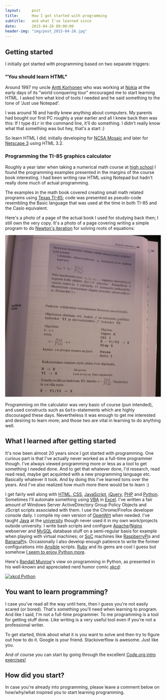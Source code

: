 ```yaml
---
layout:     post
title:      How I got started with programming
subtitle:   and what I've learned since
date:       2015-04-26 09:00:00
header-img: "img/post_2015-04-26.jpg"
---
```



## Getting started

I initially got started with programming based on two separate triggers:

### "You should learn HTML"

Around 1997 my uncle [Antti Korhonen][antti] who was working at [Nokia][nokia] at the early days of its "world conquering tour" encouraged me to start learning HTML. I asked him what kind of tools I needed and he said something to the tone of 'Just use Notepad'.

I was around 16 and hardly knew anything about computers. My parents had bought our first PC roughly a year earlier and all I knew back then was this: If I type <kbd>dir</kbd> in the command line, it'll do something. I didn't really know what that something was but hey, that's a start :)

So learn HTML I did; initially developing for [NCSA Mosaic][mosaic] and later for [Netscape 3][netscape] using HTML 3.2.

### Programming the TI-85 graphics calculator

Roughly a year later when taking a numerical math course at [high school][klassikka] I found the programming examples presented in the margins of the course book interesting. I had been writing raw HTML using Notepad but hadn't really done much of actual programming.

The examples in the math book covered creating small math related programs using [Texas TI-85][ti-85]; code was presented as pseudo-code resembling the Basic language that was used at the time in both TI-85 and the Casio equivalent.

Here's a photo of a page of the actual book I used for studying back then; I still own the very copy. It's a photo of a page covering writing a simple program to do [Newton's iteration][newton] for solving roots of equations:

![Newton's iteration as Basic code for TI-85](/img/ti-85-newton-iteration.jpg)

Programming on the calculator was very basic of course (pun intended), and used constructs such as <kbd>Goto</kbd>-statements which are highly discouraged these days. Nevertheless it was enough to get me interested and desiring to learn more; and those two are vital in learning to do anything well.

## What I learned after getting started

It's now been almost 20 years since I got started with programming. One curious part is that I've actually never worked as a full-time programmer though. I've always viewed programming more or less as a tool to get something I needed done. And to get that whatever done, I'd research, read read read, maybe get acquinted with a new programming language etc. Basically whatever it took. And by doing this I've learned tons over the years. And I've also realized how much more there would be to learn :)

I get fairly well along with [HTML, CSS][html-css], [JavaScript][js], [jQuery][jQ], [PHP][php] and [Python][python]. Sometimes I'll automate something using [VBA][vba] in [Excel][excel]. I've written a fair amount of Windows Server ActiveDirectory Group Policy Objects and JScript scripts associated with them. I use the Chrome/Firefox developer console daily. I compile my own version of [OpenWrt][openwrt] when needed. I've taught [Java][java] at the [university][jyu] though never used it in my own work/projects outside university. I write bash scripts and configure [Apache][apache]/[Nginx][nginx] webserver and [MySQL][mysql] database stuff on a semi-regular basis for example when playing with virtual machines; or [SoC][soc] machines like [RaspberryPi][raspi]s and [BananaPi][bananapi]s. Occasionally I also develop enough patience to write the former configurations into [Ansible][ansible] scripts. [Ruby][ruby] and its gems are cool I guess but somehow [I seem to enjoy Python more][xkcd-python].

Here's [Randall Munroe][randall]'s view on programming in Python, as presented in his well-known and appreciated nerd humor comic [xkcd][xkcd]:

[![xkcd Python](https://imgs.xkcd.com/comics/python.png)][xkcd-python]

## You want to learn programming?

I case you've read all the way until here, then I guess you're not easily scared (or bored). That's something you'll need when learning to program. And like I said, I'm not a full-time programmer. To me programming is a tool for getting stuff done. Like writing is a very useful tool even if you're not a professional writer.

To get started, think about what it is you want to solve and then try to figure out how to do it. Google is your friend. Stackoverflow is awesome. Just like you.

And of course you can start by going through the excellent [Code.org intro exercises!][hoc]

## How did you start?

In case you're already into programming, please leave a comment below on how/why/what inspired you to start learning programming.


[antti]: https://twitter.com/anttikorhonen
[ansible]: http://www.ansible.com/home
[apache]: http://en.wikipedia.org/wiki/Apache_HTTP_Server
[bananapi]: http://www.bananapi.org/
[excel]: http://en.wikipedia.org/wiki/Microsoft_Excel
[hoc]: http://code.org/learn
[html-css]: http://www.codecademy.com/tracks/web
[klassikka]: http://klassikka.fi
[java]: http://www.learnjavaonline.org/
[jQ]: http://www.codecademy.com/tracks/jquery
[js]: http://www.codecademy.com/tracks/javascript
[jyu]: https://www.jyu.fi/it/en
[mosaic]: http://en.wikipedia.org/wiki/Mosaic_%28web_browser%29
[mysql]: http://en.wikipedia.org/wiki/MySQL
[netscape]: http://en.wikipedia.org/wiki/Netscape#Netscape_Navigator_.28versions_0.9.E2.80.934.08.29
[newton]: http://en.wikipedia.org/wiki/Newton%27s_method
[nginx]: http://en.wikipedia.org/wiki/Nginx
[nokia]: http://www.nokia.com/
[openwrt]: https://openwrt.org/
[php]: http://www.codecademy.com/tracks/php
[python]: http://www.codecademy.com/tracks/python
[ti-85]: http://en.wikipedia.org/wiki/TI-85
[randall]: http://en.wikipedia.org/wiki/Randall_Munroe
[raspi]: https://www.raspberrypi.org/
[ruby]: http://www.codecademy.com/tracks/ruby
[soc]: http://en.wikipedia.org/wiki/System_on_a_chip
[vba]: http://en.wikipedia.org/wiki/Visual_Basic_for_Applications
[xkcd]: http://xkcd.com/
[xkcd-python]: https://xkcd.com/353/